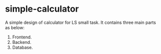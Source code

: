 # simple-calculator
A simple design of calculator for LS small task. It contains three main parts as below:
1. Frontend.
2. Backend.
3. Database. 